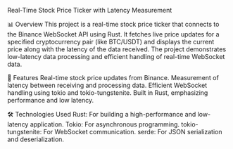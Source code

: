 Real-Time Stock Price Ticker with Latency Measurement


📊 Overview
This project is a real-time stock price ticker that connects to the Binance WebSocket API using Rust. It fetches live price updates for a specified cryptocurrency pair (like BTC/USDT) and displays the current price along with the latency of the data received. The project demonstrates low-latency data processing and efficient handling of real-time WebSocket data.



🚀 Features
Real-time stock price updates from Binance.
Measurement of latency between receiving and processing data.
Efficient WebSocket handling using tokio and tokio-tungstenite.
Built in Rust, emphasizing performance and low latency.


🛠️ Technologies Used
Rust: For building a high-performance and low-latency application.
Tokio: For asynchronous programming.
tokio-tungstenite: For WebSocket communication.
serde: For JSON serialization and deserialization.

